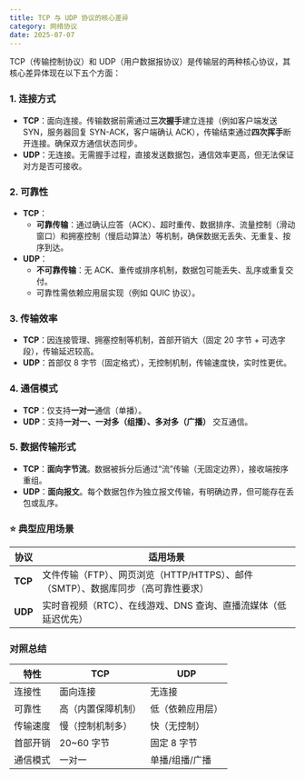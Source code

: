 ```yaml
---
title: TCP 与 UDP 协议的核心差异
category: 网络协议
date: 2025-07-07
---
```

TCP（传输控制协议）和 UDP（用户数据报协议）是传输层的两种核心协议，其核心差异体现在以下五个方面：  

### 1. 连接方式  
- **TCP**：面向连接。传输数据前需通过**三次握手**建立连接（例如客户端发送 SYN，服务器回复 SYN-ACK，客户端确认 ACK），传输结束通过**四次挥手**断开连接。确保双方通信状态同步。  
- **UDP**：无连接。无需握手过程，直接发送数据包，通信效率更高，但无法保证对方是否可接收。  

### 2. 可靠性  
- **TCP**：  
  - **可靠传输**：通过确认应答（ACK）、超时重传、数据排序、流量控制（滑动窗口）和拥塞控制（慢启动算法）等机制，确保数据无丢失、无重复、按序到达。  
- **UDP**：  
  - **不可靠传输**：无 ACK、重传或排序机制，数据包可能丢失、乱序或重复交付。  
  - 可靠性需依赖应用层实现（例如 QUIC 协议）。  

### 3. 传输效率  
- **TCP**：因连接管理、拥塞控制等机制，首部开销大（固定 20 字节 + 可选字段），传输延迟较高。  
- **UDP**：首部仅 8 字节（固定格式），无控制机制，传输速度快，实时性更优。  

### 4. 通信模式  
- **TCP**：仅支持**一对一**通信（单播）。  
- **UDP**：支持**一对一、一对多（组播）、多对多（广播）** 交互通信。  

### 5. 数据传输形式  
- **TCP**：**面向字节流**。数据被拆分后通过“流”传输（无固定边界），接收端按序重组。  
- **UDP**：**面向报文**。每个数据包作为独立报文传输，有明确边界，但可能存在丢包或乱序。  

### ⭐ 典型应用场景  
| 协议 | 适用场景 |  
|------|----------|  
| **TCP** | 文件传输（FTP）、网页浏览（HTTP/HTTPS）、邮件（SMTP）、数据库同步（高可靠性要求） |  
| **UDP** | 实时音视频（RTC）、在线游戏、DNS 查询、直播流媒体（低延迟优先） |  

### 对照总结  
| 特性         | TCP                  | UDP                |  
|--------------|----------------------|---------------------|  
| 连接性       | 面向连接             | 无连接              |  
| 可靠性       | 高（内置保障机制）   | 低（依赖应用层）    |  
| 传输速度     | 慢（控制机制多）     | 快（无控制）        |  
| 首部开销     | 20~60 字节           | 固定 8 字节         |  
| 通信模式     | 一对一               | 单播/组播/广播      |  
